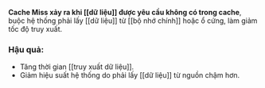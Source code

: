 **Cache Miss xảy ra khi [[dữ liệu]] được yêu cầu không có trong cache**, buộc hệ thống phải lấy [[dữ liệu]] từ [[bộ nhớ chính]] hoặc ổ cứng, làm giảm tốc độ truy xuất.

### Hậu quả:  
- Tăng thời gian [[truy xuất dữ liệu]].  
- Giảm hiệu suất hệ thống do phải lấy [[dữ liệu]] từ nguồn chậm hơn.